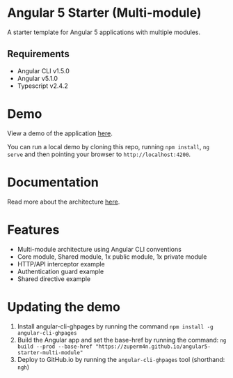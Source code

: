 # Angular 5 Starter (Multi-module)

A starter template for Angular 5 applications with multiple modules.

## Requirements

- Angular CLI v1.5.0
- Angular v5.1.0
- Typescript v2.4.2

# Demo
View a demo of the application [here](https://zuperm4n.github.io/angular5-starter-multi-module).

You can run a local demo by cloning this repo, running `npm install`, `ng serve` and then pointing your browser to `http://localhost:4200`.

# Documentation
Read more about the architecture [here](https://www.technouz.com/4644/angular-5-app-structure-multiple-modules/).

# Features
- Multi-module architecture using Angular CLI conventions
- Core module, Shared module, 1x public module, 1x private module
- HTTP/API interceptor example
- Authentication guard example
- Shared directive example

# Updating the demo
1. Install angular-cli-ghpages by running the command `npm install -g angular-cli-ghpages`
2. Build the Angular app and set the base-href by running the command: `ng build --prod --base-href "https://zuperm4n.github.io/angular5-starter-multi-module"`
3. Deploy to GitHub.io by running the `angular-cli-ghpages` tool (shorthand: `ngh`)